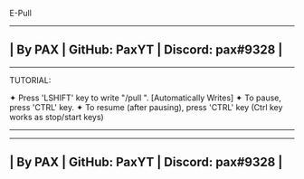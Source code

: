 E-Pull
                                             

----------------------------------------------
| By PAX | GitHub: PaxYT | Discord: pax#9328 |
----------------------------------------------
-------------------------------------------------------------------

 TUTORIAL:

✦ Press 'LSHIFT' key to write "/pull ". [Automatically Writes]
✦ To pause, press 'CTRL' key.
✦ To resume (after pausing), press 'CTRL' key
  (Ctrl key works as stop/start keys)

-------------------------------------------------------------------
----------------------------------------------
| By PAX | GitHub: PaxYT | Discord: pax#9328 |
----------------------------------------------
